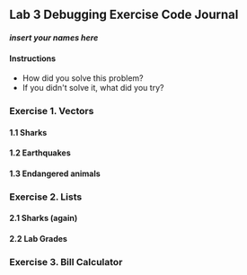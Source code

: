 
## Lab 3 Debugging Exercise Code Journal
#### _insert your names here_

#### **Instructions**

  * How did you solve this problem?
  * If you didn't solve it, what did you try?   

### Exercise 1. Vectors

#### 1.1 Sharks

#### 1.2 Earthquakes

#### 1.3 Endangered animals

### Exercise 2. Lists

#### 2.1 Sharks (again)

#### 2.2 Lab Grades

### Exercise 3. Bill Calculator
